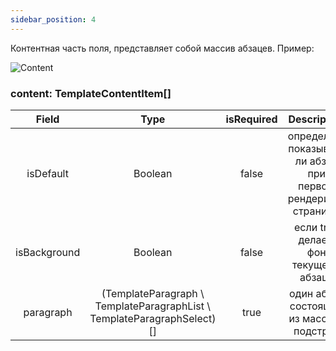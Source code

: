 ```yaml
---
sidebar_position: 4
---
```


Контентная часть поля, представляет собой массив абзацев. Пример:

![Сontent](/img/config/content.jpg)

### content: TemplateContentItem[]

|    Field     |                                  Type                                   | isRequired |                          Description                          |
| :----------: | :---------------------------------------------------------------------: | :--------: | :-----------------------------------------------------------: |
|  isDefault   |                                 Boolean                                 |   false    | определяет показывать ли абзац при первом рендеринге страницы |
| isBackground |                                 Boolean                                 |   false    |             если true делаем фон текущему абзацу              |
|  paragraph   | (TemplateParagraph \ TemplateParagraphList \ TemplateParagraphSelect)[] |    true    |           один абзац состоящий из массива подстрок            |
